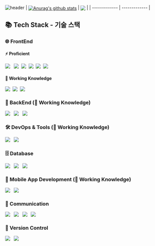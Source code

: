 ![header](https://capsule-render.vercel.app/api?type=waving&color=gradient&height=250&section=header&text=Welcome!&fontSize=90)
| <a href="https://github.com/anuraghazra/github-readme-stats"><img align="center" src="https://github-readme-stats.vercel.app/api?username=dggb&show_icons=true&include_all_commits=true&theme=buefy&hide_border=true" alt="Anurag's github stats" /></a> | <a href="https://github.com/anuraghazra/github-readme-stats"><img align="center" src="https://github-readme-stats.vercel.app/api/top-langs/?username=dggb&layout=compact&theme=buefy&hide_border=true" /></a> |
| ------------- | ------------- |

## 📚 Tech Stack - 기술 스택

### 🌐 FrontEnd
#### ⚡ Proficient
<div>
  <img src="https://img.shields.io/badge/vue.js-4FC08D?style=for-the-badge&logo=vue.js&logoColor=white"> &nbsp
  <img src="https://img.shields.io/badge/jquery-0769AD?style=for-the-badge&logo=jquery&logoColor=white">&nbsp
  <img src="https://img.shields.io/badge/javascript-F7DF1E.svg?style=for-the-badge&logo=javascript&logoColor=20232a" />&nbsp
  <img src="https://img.shields.io/badge/html-E34F26.svg?style=for-the-badge&logo=html5&logoColor=white" />&nbsp
  <img src="https://img.shields.io/badge/css-1572B6?style=for-the-badge&logo=css3&logoColor=white">&nbsp
  <img src="https://img.shields.io/badge/bootstrap-7952B3?style=for-the-badge&logo=bootstrap&logoColor=white">&nbsp
</div>

#### 🌱 Working Knowledge
<div>
  <img src="https://img.shields.io/badge/react-20232a.svg?style=for-the-badge&logo=react&logoColor=61DAFB" />&nbsp
  <img src="https://img.shields.io/badge/typescript-007ACC.svg?style=for-the-badge&logo=typescript&logoColor=white" />&nbsp
  <img src="https://img.shields.io/badge/styled--components-DB7093?style=for-the-badge&logo=styled-components&logoColor=ffd35b" />&nbsp
</div>

### 🔧 BackEnd (🌱 Working Knowledge)
<div>
  <img src="https://img.shields.io/badge/java-007396?style=for-the-badge&logo=java&logoColor=white"> &nbsp
  <img src="https://img.shields.io/badge/node.js-339933?style=for-the-badge&logo=Node.js&logoColor=white"> &nbsp
  <img src="https://img.shields.io/badge/net-512BD4?style=for-the-badge&logo=dotnet&logoColor=white"> &nbsp
</div>

### 🛠️ DevOps & Tools (🌱 Working Knowledge)
<div>
  <img src="https://img.shields.io/badge/docker-2496ED?style=for-the-badge&logo=docker&logoColor=white"> &nbsp
  <img src="https://img.shields.io/badge/amazonaws-232F3E?style=for-the-badge&logo=amazonaws&logoColor=white"> &nbsp
</div>


### 🗄️ Database
<div>
  <img src="https://img.shields.io/badge/oracle-F80000?style=for-the-badge&logo=oracle&logoColor=white"> &nbsp
  <img src="https://img.shields.io/badge/mysql-4479A1?style=for-the-badge&logo=mysql&logoColor=white"> &nbsp
  <img src="https://img.shields.io/badge/postgresql-4169E1?style=for-the-badge&logo=postgresql&logoColor=white"> &nbsp
</div>

### 📱 Mobile App Development (🌱 Working Knowledge)
<div>
  <img src="https://img.shields.io/badge/flutter-02569B?style=for-the-badge&logo=flutter&logoColor=white"> &nbsp
  <img src="https://img.shields.io/badge/androidstudio-3DDC84?style=for-the-badge&logo=androidstudio&logoColor=white"> &nbsp
</div>


### 💬 Communication
<div>
  <img src="https://img.shields.io/badge/jira-0052CC?style=for-the-badge&logo=jira&logoColor=white"> &nbsp
  <img src="https://img.shields.io/badge/confluence-172B4D?style=for-the-badge&logo=confluence&logoColor=white"> &nbsp
  <img src="https://img.shields.io/badge/slack-4A154B?style=for-the-badge&logo=slack&logoColor=white"> &nbsp
  <img src="https://img.shields.io/badge/figma-F24E1E?style=for-the-badge&logo=figma&logoColor=white"> &nbsp
</div>

### 🔀 Version Control
<div>
  <img src="https://img.shields.io/badge/github-181717?style=for-the-badge&logo=github&logoColor=white"> &nbsp
  <img src="https://img.shields.io/badge/bitbucket-0052CC?style=for-the-badge&logo=bitbucket&logoColor=white"> &nbsp
</div>
